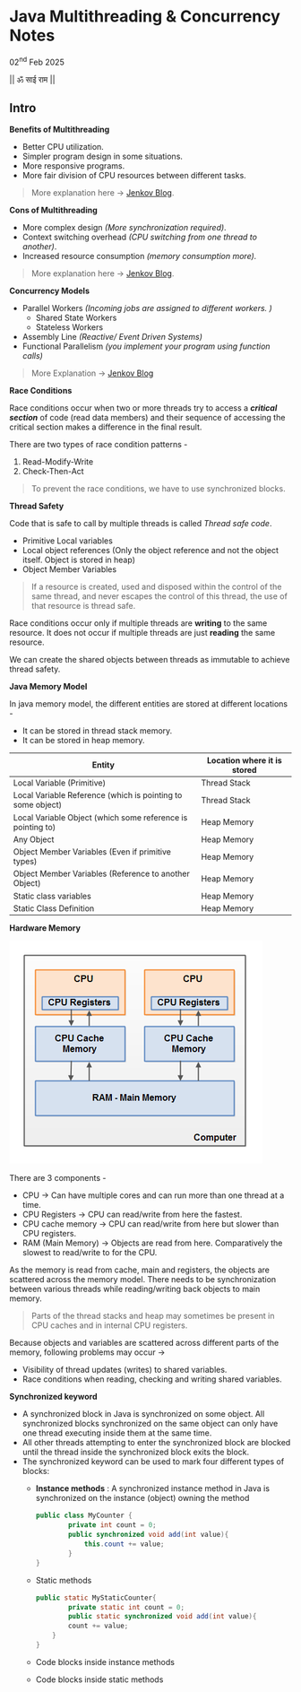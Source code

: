 # Java Multithreading & Concurrency Notes
02<sup>nd</sup> Feb 2025

|| ॐ साई राम ||

## Intro

**Benefits of Multithreading**

- Better CPU utilization.
- Simpler program design in some situations.
- More responsive programs.
- More fair division of CPU resources between different tasks.

> More explanation here -> [Jenkov Blog](https://jenkov.com/tutorials/java-concurrency/benefits.html).

**Cons of Multithreading**

- More complex design _(More synchronization required)_.
- Context switching overhead _(CPU switching from one thread to another)_.
- Increased resource consumption _(memory consumption more)._

> More explanation here -> [Jenkov Blog](https://jenkov.com/tutorials/java-concurrency/costs.html).

**Concurrency Models**

- Parallel Workers _(Incoming jobs are assigned to different workers. )_
    - Shared State Workers
    - Stateless Workers
- Assembly Line _(Reactive/ Event Driven Systems)_
- Functional Parallelism _(you implement your program using function calls)_

> More Explanation -> [Jenkov Blog](https://jenkov.com/tutorials/java-concurrency/concurrency-models.html)

**Race Conditions**

Race conditions occur when two or more threads try to access a **_critical section_** of code (read data members) and their sequence of accessing the critical section makes a difference in the final result. 

There are two types of race condition patterns - 

1. Read-Modify-Write
2. Check-Then-Act

> To prevent the race conditions, we have to use synchronized blocks. 

**Thread Safety**

Code that is safe to call by multiple threads is called _Thread safe code_.

- Primitive Local variables
- Local object references (Only the object reference and not the object itself. Object is stored in heap)
- Object Member Variables

> If a resource is created, used and disposed within
the control of the same thread,
and never escapes the control of this thread,
the use of that resource is thread safe.

Race conditions occur only if multiple threads are **writing** to the same resource.
It does not occur if multiple threads are just **reading** the same resource. 

We can create the shared objects between threads as immutable to achieve thread safety.

**Java Memory Model**

In java memory model, the different entities are stored at different locations -

- It can be stored in thread stack memory.
- It can be stored in heap memory.

| Entity | Location where it is stored |
|--------|-----------------------------|
| Local Variable (Primitive) | Thread Stack |
| Local Variable Reference (which is pointing to some object)| Thread Stack |
| Local Variable Object (which some reference is pointing to)| Heap Memory |
| Any Object | Heap Memory |
| Object Member Variables (Even if primitive types) | Heap Memory |
| Object Member Variables (Reference to another Object) | Heap Memory |
| Static class variables | Heap Memory |
| Static Class Definition | Heap Memory |

**Hardware Memory**

![alt text](images/hardware_memory_model.png)

There are 3 components - 
- CPU -> Can have multiple cores and can run more than one thread at a time. 
- CPU Registers -> CPU can read/write from here the fastest.
- CPU cache memory -> CPU  can read/write from here but slower than CPU registers.
- RAM (Main Memory) -> Objects are read from here.  Comparatively the slowest to read/write to for the CPU. 

As the memory is read from cache, main and registers, the objects are scattered across the memory model. There needs to be synchronization between various threads while reading/writing back objects to main memory. 

>  Parts of the thread stacks and heap may sometimes be present in CPU caches and in internal CPU registers.

Because objects and variables are scattered across different parts of the memory, following problems may occur ->
- Visibility of thread updates (writes) to shared variables.
- Race conditions when reading, checking and writing shared variables.

**Synchronized keyword**

- A synchronized block in Java is synchronized on some object. All synchronized blocks synchronized on the same object can only have one thread executing inside them at the same time.
- All other threads attempting to enter the synchronized block are blocked until the thread inside the synchronized block exits the block.
- The synchronized keyword can be used to mark four different types of blocks:
    - **Instance methods** : A synchronized instance method in Java is synchronized on the instance (object) owning the method

        ```java
        public class MyCounter {
                private int count = 0;
                public synchronized void add(int value){
                    this.count += value;
                }
        }
        ```
    - Static methods

        ```java
        public static MyStaticCounter{
                private static int count = 0;
                public static synchronized void add(int value){
                count += value;
            }
        }
        ```
    - Code blocks inside instance methods
    - Code blocks inside static methods


